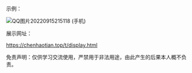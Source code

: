 示例：

![QQ图片20220915215118 (手机)](https://nme-200t.oss-cn-hangzhou.aliyuncs.com/template/202209152152627.png)

展示网址：

https://chenhaotian.top/t/display.html

免责声明：仅供学习交流使用，严禁用于非法用途，由此产生的后果本人概不负责。